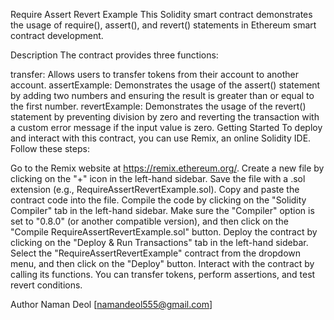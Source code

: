 Require Assert Revert Example
This Solidity smart contract demonstrates the usage of require(), assert(), and revert() statements in Ethereum smart contract development.

Description
The contract provides three functions:

transfer: Allows users to transfer tokens from their account to another account.
assertExample: Demonstrates the usage of the assert() statement by adding two numbers and ensuring the result is greater than or equal to the first number.
revertExample: Demonstrates the usage of the revert() statement by preventing division by zero and reverting the transaction with a custom error message if the input value is zero.
Getting Started
To deploy and interact with this contract, you can use Remix, an online Solidity IDE. Follow these steps:

Go to the Remix website at https://remix.ethereum.org/.
Create a new file by clicking on the "+" icon in the left-hand sidebar. Save the file with a .sol extension (e.g., RequireAssertRevertExample.sol).
Copy and paste the contract code into the file.
Compile the code by clicking on the "Solidity Compiler" tab in the left-hand sidebar. Make sure the "Compiler" option is set to "0.8.0" (or another compatible version), and then click on the "Compile RequireAssertRevertExample.sol" button.
Deploy the contract by clicking on the "Deploy & Run Transactions" tab in the left-hand sidebar. Select the "RequireAssertRevertExample" contract from the dropdown menu, and then click on the "Deploy" button.
Interact with the contract by calling its functions. You can transfer tokens, perform assertions, and test revert conditions.

Author
Naman Deol [namandeol555@gmail.com]
